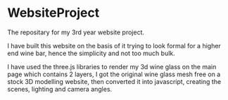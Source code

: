 # WebsiteProject
The repositary for my 3rd year website project.


I have built this website on the basis of it trying to look formal for a higher end wine bar, hence the simplicity and not too much bulk.

I have used the three.js libraries to render my 3d wine glass on the main page which contains 2 layers, I got the original wine glass mesh free on a stock 3D modelling website, then converted it into javascript, creating the scenes, lighting and camera angles.
